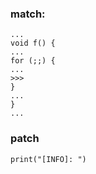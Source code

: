 

### match:
```
...
void f() {
...
for (;;) {
...
>>>
}
...
}
...
```

### patch

```
print("[INFO]: ")
```

